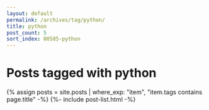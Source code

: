 ```yaml
---
layout: default
permalink: /archives/tag/python/
title: python
post_count: 5
sort_index: 00585-python
---
```

<h1 class="page-heading">Posts tagged with python</h1>
{% assign posts = site.posts | where_exp: "item", "item.tags contains page.title" -%}
{%- include post-list.html -%}
